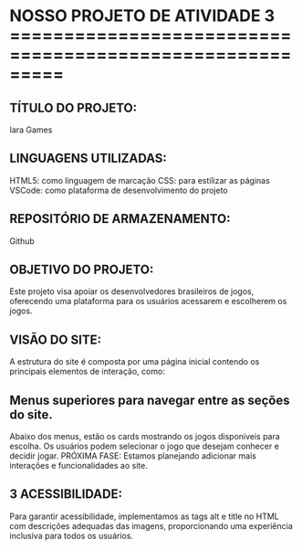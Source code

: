 # NOSSO PROJETO DE ATIVIDADE 3 =========================================================

## TÍTULO DO PROJETO:
Iara Games

## LINGUAGENS UTILIZADAS:
HTML5: como linguagem de marcação
CSS: para estilizar as páginas
VSCode: como plataforma de desenvolvimento do projeto

## REPOSITÓRIO DE ARMAZENAMENTO:
Github

## OBJETIVO DO PROJETO:
Este projeto visa apoiar os desenvolvedores brasileiros de jogos, oferecendo uma plataforma para os usuários acessarem e escolherem os jogos.

## VISÃO DO SITE:
A estrutura do site é composta por uma página inicial contendo os principais elementos de interação, como:

## Menus superiores para navegar entre as seções do site.
Abaixo dos menus, estão os cards mostrando os jogos disponíveis para escolha. Os usuários podem selecionar o jogo que desejam conhecer e decidir jogar.
PRÓXIMA FASE:
Estamos planejando adicionar mais interações e funcionalidades ao site.

## 3 ACESSIBILIDADE:
Para garantir acessibilidade, implementamos as tags alt e title no HTML com descrições adequadas das imagens, proporcionando uma experiência inclusiva para todos os usuários.
